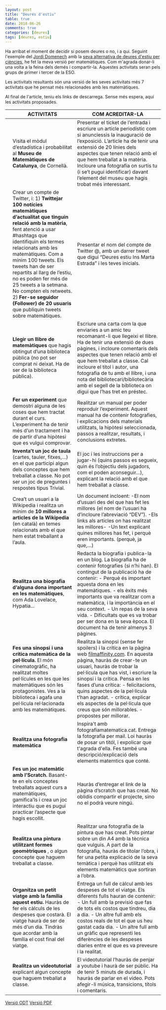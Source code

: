 ```yaml
---
layout: post
title: "Deures d'estiu"
table: true
date: 2018-06-26
comments: true
categories: [deures]
tags: [deures, estiu]
---
```


Ha arribat el moment de decidir si posem deures o no, i a qui. Seguint l'exemple del [Jordi Domenech](https://twitter.com/jdomenechca) amb la [seva alternativa de deures d'estiu per ciències](https://blogcienciesnaturals.wordpress.com/2014/06/11/una-proposta-alternativa-de-deures-destiu/), he fet la meva versió per matemàtiques. Com m'agrada donar-li una volta a la feina dels demés i compartir-la. Aquestes activitats seran pels grups de primer i tercer de la ESO.

Les activitats resultants són una versió de les seves activitats més 7 activitats que he pensat més relacionades amb les matemàtiques.

Al final de l'article, teniu els links de descarrega. Sense més espera, aquí les activitats proposades.  

|   | ACTIVITATS| COM ACREDITAR-LA |
|---|---------------|-------------|
|   | Visita el mòdul d’estadística i probabilitat al  **Museu de Matemàtiques de Catalunya**, de Cornellà. | Presentar el ticket de l’entrada i escriure un article periodístic com si anunciessis la inauguració de l’exposició. L’article ha de tenir una extensió de 20 línies dels aspectes que tenen relació amb el que hem treballat a la matèria. Incloure una fotografia on surtis tu (i se’t pugui identificar) davant l’element del museu que hagis trobat més interessant. |
|   | Crear un compte de Twitter, i: 1)  **Twittejar 100 notícies matemàtiques d’actualitat que tinguin relació amb la matèria**, fent atenció a usar #hashtags que identifiquin els termes relacionats amb les matemàtiques. Com a mínim 100 tweets. Els tweets han de ser repartits al llarg de l’estiu, no es poden fer més de 25 tweets a la setmana. No compten els retweets. 2) **Fer-se seguidor (Follower) de 20 usuaris** que publiquin tweets sobre matemàtiques.| Presentar el nom del compte de Twitter @, amb un darrer tweet que digui “Deures estiu Ins Marta Estrada” i les teves inicials.  |
|   | **Llegir un llibre de matemàtiques**  que hagis obtingut d’una biblioteca pública (no pot ser comprat ni deixat. Ha de ser de la biblioteca pública).   | Escriure una carta com la que enviaries a un amic teu recomanant-li que llegeixi el llibre. Ha de tenir una extensió de dues pàgines, i incloure comentaris dels aspectes que tenen relació amb el que hem treballat a classe. Cal incloure el títol i autor, una fotografia de tu amb el llibre, i una nota del bibliotecari/bibliotecària amb el segell de la biblioteca on digui que l’has tret en préstec.   |
|   | **Fer un experiment** que demostri alguna de les coses que hem tractat durant el curs. L’experiment ha de tenir més d’un tractament i ha de partir d’una hipòtesi que es vulgui comprovar.  | Realitzar un manual per poder reproduir l’experiment. Aquest manual ha de contenir fotografies, i explicacions dels materials utilitzats, la hipòtesi seleccionada, passos a realitzar, resultats, i conclusions extretes.  |
|   | **Inventa’t un joc de taula**  (cartes, tauler, fitxes,…) en el que participi algun dels conceptes que hem treballat a classe. No pot ser un joc de preguntes i respostes tipus Trivial.  | El joc i les instruccions per a jugar-hi (quins passos es segueix, quin és l’objectiu dels jugadors, com el poden aconseguir…), explicant la relació amb el que hem treballat a classe. |
|   | Crea’t un usuari a la Wikipedia i realitza un mínim de  **10 millores a articles de la Wikipedia** (en català) en temes relacionats amb el que hem estat treballant a l’aula.  | Un document incloent: -El nom d’usuari des del que has fet les millores (el nom de l’usuari ha d’incloure l’abreviació “DEV”). -Els links als articles on has realitzat les millores- -Un text explicant quines millores has fet, i perquè eren importants. (perquè, ja que,…) |
|   | **Realitza una biografia d’alguna dona important en les matemàtiques**, com Ada Lovelace, Hypatia...  | Redacta la biografia i publica-la en un blog. La biografia ha de contenir fotografies (si n’hi han). El contingut de la publicació ha de contenir:  - Perquè és important aquesta dona en les matemàtiques.   - els èxits més importants que va realitzar com a matemàtica, i la importància en el seu context.   - Un repas de la seva vida.  - Dificultats que es va trobar per ser dona en la seva època.    El document ha de tenir almenys 3 pàgines.  |
|   | **Fes una sinopsi i una crítica matemàtica de la pel·lícula.** El món cinematogràfic, ha realitzat moltes pel·lícules en les que les matemàtiques són les protagonistes. Ves a la biblioteca i agafa una pel·licula rel·lacionada amb les matemàtiques. | Realitza la sinopsi (sense fer spoilers) i la crítica en la pàgina web  [filmaffinity.com](https://filmaffinity.com).  En aquesta pàgina, hauràs de crear-te un usuari, hauràs de trobar la pel·lícula que has vist, i escriure la sinopsi i la crítica. Pensa en les fases d’una crítica:   - felicitacions, quins aspectes de la pel·lícula t’han agradat.  - crítica, explicar els aspectes de la pel·lícula que creus que són millorables.   - propostes per millorar.   |
|   | **Realitza una fotografia matemàtica**   | Inspira't amb fotografiamatematica.cat. Entrega la fotografia per mail. Loi hauràs de posar un titól, i expolicar que t'agrada d'ella. Fes també una descripció/explicació dels elements matemtics que conté.  |
|   | **Fes un joc matemàtic amb l’Scratch.**  Basant-te en els conceptes treballats aquest curs a matemàtiques, gamifica’ls i crea un joc interactiu que es pugui practicar l’aspecte que hagis escollit. | Hauràs d’entregar el link de la pàgina d’scratch que has creat. No oblidis compartir el projecte, sino no el podrà veure ningú.   |
|   | **Realitza una pintura utilitzant formes geomètriques** , o algun concepte que haguem treballat a classe. | Realitzar una fotografia de la pintura que has creat. Pots pintar sobre un din A4 amb la tècnica que vulguis. A part de la fotografia, hauràs de titolar l’obra, i fer una petita explicació de la seva temàtica i perquè has utilitzat els elements matemàtics que sortiran a l’obra. |
|   | **Organitza un petit viatge amb la família aquest estiu.**  Hauràs de fer els càlculs de les despeses que costarà. El viatge haurà de ser de més d’un dia. Tindràs que acordar amb la família el cost final del viatge. | Entrega un full de càlcul amb les despeses de tot el viatge. Els diferents fulls hauran de contenir:   - Un full amb la previsió que fas de tots els costos que tindreu, dia a dia.    - Un altre full amb els costos reals de tot el que us heu gastat cada dia.   - Un altre full amb un gràfic que representi les diferències de les despeses diaries entre el que es va preveure i la realitat.   |
|   | **Realitza un videotutorial** explicant algun concepte que haguem treballat a classe.  | El videotutorial l’hauràs de penjar a youtube i haurà de ser públic. Ha de tenir 5 minuts de durada, i hauràs de parlar en el video. Pots afegir-li música, transicions, títols i comentaris.   |

[Versió ODT](https://isaacmuro.github.io/assets/DeuresMates.odt)
[Versió PDF](https://isaacmuro.github.io/assets/DeuresMates.pdf)
